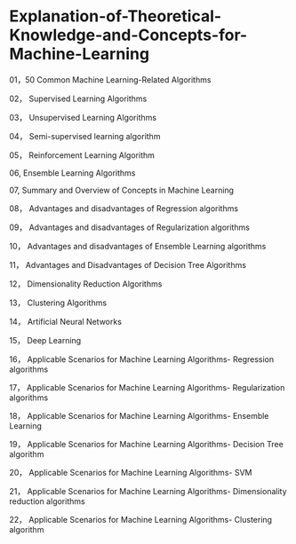 # Explanation-of-Theoretical-Knowledge-and-Concepts-for-Machine-Learning

01，50 Common Machine Learning-Related Algorithms

02， Supervised Learning Algorithms

03， Unsupervised Learning Algorithms

04， Semi-supervised learning algorithm

05， Reinforcement Learning Algorithm

06,  Ensemble Learning Algorithms

07,  Summary and Overview of Concepts in Machine Learning

08， Advantages and disadvantages of Regression algorithms

09， Advantages and disadvantages of Regularization algorithms

10， Advantages and disadvantages of Ensemble Learning algorithms

11， Advantages and Disadvantages of Decision Tree Algorithms

12， Dimensionality Reduction Algorithms

13， Clustering Algorithms

14， Artificial Neural Networks

15， Deep Learning

16， Applicable Scenarios for Machine Learning Algorithms- Regression algorithms

17， Applicable Scenarios for Machine Learning Algorithms- Regularization algorithms

18， Applicable Scenarios for Machine Learning Algorithms- Ensemble Learning

19， Applicable Scenarios for Machine Learning Algorithms- Decision Tree algorithm

20， Applicable Scenarios for Machine Learning Algorithms- SVM

21， Applicable Scenarios for Machine Learning Algorithms- Dimensionality reduction algorithms

22， Applicable Scenarios for Machine Learning Algorithms- Clustering algorithm
